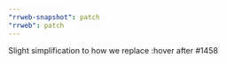 ```yaml
---
"rrweb-snapshot": patch
"rrweb": patch
---
```


Slight simplification to how we replace :hover after #1458
